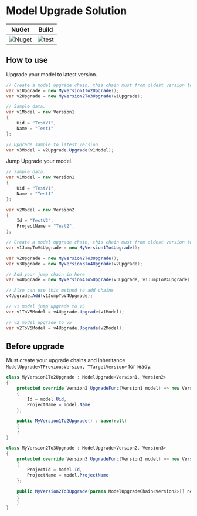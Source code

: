 # Model Upgrade Solution

| NuGet | Build |
| -- | -- |
|![Nuget](https://img.shields.io/nuget/v/ModelUpgrade)|![test](https://github.com/davidyujia/ModelUpgrade/actions/workflows/dotnet.yml/badge.svg)|

## How to use

Upgrade your model to latest version.

```cs
// Create a model upgrade chain, this chain must from oldest version to latest version.
var v1Upgrade = new MyVersion1To2Upgrade();
var v2Upgrade = new MyVersion2To3Upgrade(v1Upgrade);

// Sample data.
var v1Model = new Version1
{
    Uid = "TestV1",
    Name = "Test1"
};

// Upgrade sample to latest version
var v3Model = v2Upgrade.Upgrade(v1Model);
```

Jump Upgrade your model.

```cs
// Sample data.
var v1Model = new Version1
{
    Uid = "TestV1",
    Name = "Test1"
};

var v2Model = new Version2
{
    Id = "TestV2",
    ProjectName = "Test2",
};

// Create a model upgrade chain, this chain must from oldest version to latest version.
var v1JumpToV4Upgrade = new MyVersion1To4Upgrade();

var v2Upgrade = new MyVersion2To3Upgrade();
var v3Upgrade = new MyVersion3To4Upgrade(v2Upgrade);

// Add your jump chain in here
var v4Upgrade = new MyVersion4To5Upgrade(v3Upgrade, v1JumpToV4Upgrade);

// Also can use this method to add chains
v4Upgrade.Add(v1JumpToV4Upgrade);

// v1 model jump upgrade to v5
var v1ToV5Model = v4Upgrade.Upgrade(v1Model);

// v2 model upgrade to v5
var v2ToV5Model = v4Upgrade.Upgrade(v2Model);
```

## Before upgrade

Must create your upgrade chains and inheritance `ModelUpgrade<TPreviousVersion, TTargetVersion>` for ready.

```cs
class MyVersion1To2Upgrade : ModelUpgrade<Version1, Version2>
{
    protected override Version2 UpgradeFunc(Version1 model) => new Version2
    {
        Id = model.Uid,
        ProjectName = model.Name
    };
    
    public MyVersion1To2Upgrade() : base(null)
    {
    }
}

class MyVersion2To3Upgrade : ModelUpgrade<Version2, Version3>
{
    protected override Version3 UpgradeFunc(Version2 model) => new Version3
    {
        ProjectId = model.Id,
        ProjectName = model.ProjectName
    };

    public MyVersion2To3Upgrade(params ModelUpgradeChain<Version2>[] nextChains) : base(nextChains)
    {
    }
}
```
